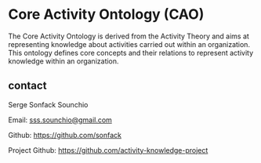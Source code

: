 # Core Activity Ontology (CAO)
The Core Activity Ontology is derived from the Activity Theory and aims at representing knowledge about activities carried out within an organization. This ontology defines core concepts and their relations to represent activity knowledge within an organization.

## contact
Serge Sonfack Sounchio

Email: sss.sounchio@gmail.com

Github: https://github.com/sonfack

Project Github: https://github.com/activity-knowledge-project
